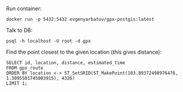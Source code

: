 Run container:

```
docker run -p 5432:5432 evgenyarbatov/gpx-postgis:latest
```

Talk to DB:

```
psql -h localhost -U root -d gpx
```

Find the point closest to the given location (this gives distance):

```
SELECT id, location, distance, estimated_time
FROM gpx_route
ORDER BY location <-> ST_SetSRID(ST_MakePoint(103.89372498976476, 1.3095501745003915), 4326)
LIMIT 1;
```